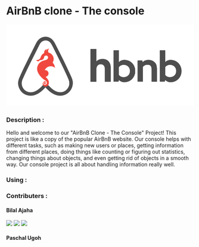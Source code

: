 <h1>AirBnB clone - The console</h1>

![alt text](image.png)

<h3> Description :</h3>
<p>Hello and welcome to our "AirBnB Clone - The Console" Project! This project is like a copy of the popular AirBnB website. Our console helps with different tasks, such as making new users or places, getting information from different places, doing things like counting or figuring out statistics, changing things about objects, and even getting rid of objects in a smooth way. Our console project is all about handling information really well.</p>


<h3>Using :</h3>
<h3></h3>
<h3></h3>


<h3> Contributers :</h3>



<h4>Bilal Ajaha</h4>
<a href="https://skillicons.dev">
  <a href="https://github.com/Voxold"><img src="https://skillicons.dev/icons?i=github" /></a>
  <a href="https://github.com/Voxold"><img src="https://skillicons.dev/icons?i=linkedin" /></a>
  <a href="https://github.com/Voxold"><img src="https://skillicons.dev/icons?i=twitter" /></a>
</a>



<h4>Paschal Ugoh</h4>


